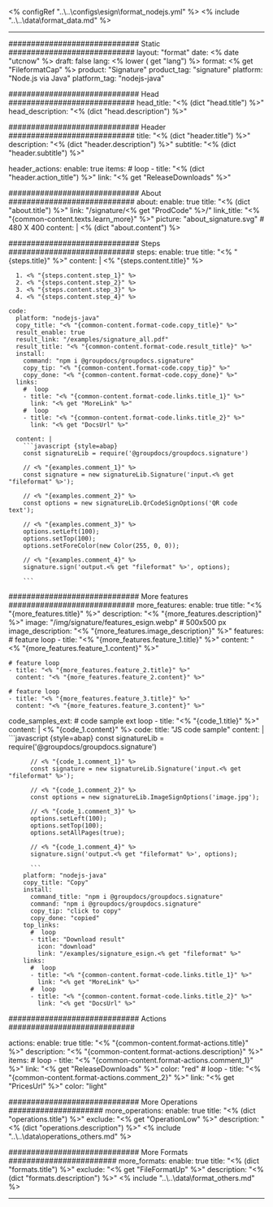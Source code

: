 <% configRef "..\\..\\configs\\esign\\format_nodejs.yml" %>
<% include "..\\..\\data\\format_data.md" %>

---
############################# Static ############################
layout: "format"
date:  <% date "utcnow" %>
draft: false
lang: <% lower ( get "lang") %>
format: <% get "FileformatCap" %>
product: "Signature"
product_tag: "signature"
platform: "Node.js via Java"
platform_tag: "nodejs-java"

############################# Head ############################
head_title: "<% (dict "head.title") %>"
head_description: "<% (dict "head.description") %>"

############################# Header ############################
title: "<% (dict "header.title") %>" 
description: "<% (dict "header.description") %>"
subtitle: "<% (dict "header.subtitle") %>" 

header_actions:
  enable: true
  items:
    #  loop
    - title: "<% (dict "header.action_title") %>"
      link: "<% get "ReleaseDownloads" %>"
      
############################# About ############################
about:
    enable: true
    title: "<% (dict "about.title") %>"
    link: "/signature/<% get "ProdCode" %>/"
    link_title: "<% "{common-content.texts.learn_more}" %>"
    picture: "about_signature.svg" # 480 X 400
    content: |
       <% (dict "about.content") %>

############################# Steps ############################
steps:
    enable: true
    title: "<% "{steps.title}" %>"
    content: |
      <% "{steps.content.title}" %>
      
      1. <% "{steps.content.step_1}" %>
      2. <% "{steps.content.step_2}" %>
      3. <% "{steps.content.step_3}" %>
      4. <% "{steps.content.step_4}" %>
   
    code:
      platform: "nodejs-java"
      copy_title: "<% "{common-content.format-code.copy_title}" %>"
      result_enable: true
      result_link: "/examples/signature_all.pdf"
      result_title: "<% "{common-content.format-code.result_title}" %>"
      install:
        command: "npm i @groupdocs/groupdocs.signature"
        copy_tip: "<% "{common-content.format-code.copy_tip}" %>"
        copy_done: "<% "{common-content.format-code.copy_done}" %>"
      links:
        #  loop
        - title: "<% "{common-content.format-code.links.title_1}" %>"
          link: "<% get "MoreLink" %>"
        #  loop
        - title: "<% "{common-content.format-code.links.title_2}" %>"
          link: "<% get "DocsUrl" %>"
          
      content: |
        ```javascript {style=abap}
        const signatureLib = require('@groupdocs/groupdocs.signature')

        // <% "{examples.comment_1}" %>
        const signature = new signatureLib.Signature('input.<% get "fileformat" %>');

        // <% "{examples.comment_2}" %>
        const options = new signatureLib.QrCodeSignOptions('QR code text');
        
        // <% "{examples.comment_3}" %>
        options.setLeft(100);
        options.setTop(100);
        options.setForeColor(new Color(255, 0, 0));

        // <% "{examples.comment_4}" %>
        signature.sign('output.<% get "fileformat" %>', options);
        
        ```            

############################# More features ############################
more_features:
  enable: true
  title: "<% "{more_features.title}" %>"
  description: "<% "{more_features.description}" %>"
  image: "/img/signature/features_esign.webp" # 500x500 px
  image_description: "<% "{more_features.image_description}" %>"
  features:
    # feature loop
    - title: "<% "{more_features.feature_1.title}" %>"
      content: "<% "{more_features.feature_1.content}" %>"

    # feature loop
    - title: "<% "{more_features.feature_2.title}" %>"
      content: "<% "{more_features.feature_2.content}" %>"

    # feature loop
    - title: "<% "{more_features.feature_3.title}" %>"
      content: "<% "{more_features.feature_3.content}" %>"
      
  code_samples_ext:
    # code sample ext loop
    - title: "<% "{code_1.title}" %>"
      content: |
        <% "{code_1.content}" %>
      code:
        title: "JS code sample"
        content: |
          ```javascript {style=abap}
          const signatureLib = require('@groupdocs/groupdocs.signature')
        
          // <% "{code_1.comment_1}" %>
          const signature = new signatureLib.Signature('input.<% get "fileformat" %>');

          // <% "{code_1.comment_2}" %>
          const options = new signatureLib.ImageSignOptions('image.jpg');

          // <% "{code_1.comment_3}" %>
          options.setLeft(100);
          options.setTop(100);
          options.setAllPages(true);

          // <% "{code_1.comment_4}" %>
          signature.sign('output.<% get "fileformat" %>', options);

          ```
        platform: "nodejs-java"
        copy_title: "Copy"
        install:
          command_title: "npm i @groupdocs/groupdocs.signature"
          command: "npm i @groupdocs/groupdocs.signature"
          copy_tip: "click to copy"
          copy_done: "copied"
        top_links:
          #  loop
          - title: "Download result"
            icon: "download"
            link: "/examples/signature_esign.<% get "fileformat" %>"
        links:
          #  loop
          - title: "<% "{common-content.format-code.links.title_1}" %>"
            link: "<% get "MoreLink" %>"
          #  loop
          - title: "<% "{common-content.format-code.links.title_2}" %>"
            link: "<% get "DocsUrl" %>"
            

            


############################# Actions ############################

actions:
  enable: true
  title: "<% "{common-content.format-actions.title}" %>"
  description: "<% "{common-content.format-actions.description}" %>"
  items:
    #  loop
    - title: "<% "{common-content.format-actions.comment_1}" %>"
      link: "<% get "ReleaseDownloads" %>"
      color: "red"
        #  loop
    - title: "<% "{common-content.format-actions.comment_2}" %>"
      link: "<% get "PricesUrl" %>"
      color: "light"


############################# More Operations #####################
more_operations:
    enable: true
    title: "<% (dict "operations.title") %>"
    exclude: "<% get "OperationLow" %>"
    description: "<% (dict "operations.description") %>"
<% include "..\\..\\data\\operations_others.md" %>

############################# More Formats ########################
more_formats:
    enable: true
    title: "<% (dict "formats.title") %>"
    exclude: "<% get "FileFormatUp" %>"
    description: "<% (dict "formats.description") %>"
<% include "..\\..\\data\\format_others.md" %>

---